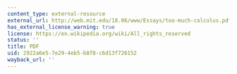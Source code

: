 ```yaml
---
content_type: external-resource
external_url: http://web.mit.edu/18.06/www/Essays/too-much-calculus.pdf
has_external_license_warning: true
license: https://en.wikipedia.org/wiki/All_rights_reserved
status: ''
title: PDF
uid: 2922a6e5-7e29-4eb5-b8f8-c6d13f726152
wayback_url: ''
---
```

